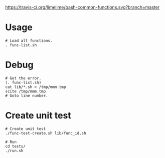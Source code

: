 https://travis-ci.org/limelime/bash-common-functions.svg?branch=master

# Usage
    # Load all functions.
    . func-list.sh

# Debug
    # Get the error.
    (. func-list.sh)
    cat lib/*.sh > /tmp/mmm.tmp
    scite /tmp/mmm.tmp
    # Goto line number. 
    
# Create unit test
    
    # Create unit test
    ./func-test-create.sh lib/func_id.sh
    
    # Run
    cd tests/
    ./run.sh
